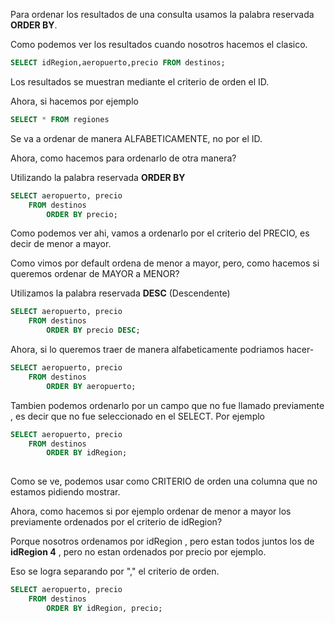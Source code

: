
Para ordenar los resultados de una consulta usamos la palabra reservada **ORDER BY**.

Como podemos ver los resultados cuando nosotros hacemos el clasico.

```sql
SELECT idRegion,aeropuerto,precio FROM destinos;
```

Los resultados se muestran mediante el criterio de orden el ID.

Ahora, si hacemos por ejemplo

```sql
SELECT * FROM regiones
```

Se va a ordenar de manera ALFABETICAMENTE, no por el ID.

Ahora, como hacemos para ordenarlo de otra manera?


Utilizando la palabra reservada **ORDER BY**

```sql
SELECT aeropuerto, precio
	FROM destinos
		ORDER BY precio;
```

Como podemos ver ahi, vamos a ordenarlo por el criterio del PRECIO, es decir de menor a mayor.

Como vimos por default ordena de menor a mayor, pero, como hacemos si queremos ordenar de MAYOR a MENOR?

Utilizamos la palabra reservada **DESC** (Descendente)

```sql
SELECT aeropuerto, precio
	FROM destinos
		ORDER BY precio DESC;
```


Ahora, si lo queremos traer de manera alfabeticamente podriamos hacer-

```sql
SELECT aeropuerto, precio
	FROM destinos
		ORDER BY aeropuerto;
```


Tambien podemos ordenarlo por un campo que no fue llamado previamente , es decir que no fue seleccionado en el SELECT.
Por ejemplo

```SQL
SELECT aeropuerto, precio
	FROM destinos
		ORDER BY idRegion;
        
```

Como se ve, podemos usar como CRITERIO de orden una columna que no estamos pidiendo mostrar.


Ahora, como hacemos si por ejemplo ordenar de menor a mayor los previamente ordenados por el criterio de idRegion?

Porque nosotros ordenamos por idRegion , pero estan todos juntos los de **idRegion 4** , pero no estan ordenados por precio por ejemplo.

Eso se logra separando por "," el criterio de orden.

```sql
SELECT aeropuerto, precio
	FROM destinos
		ORDER BY idRegion, precio;
```

